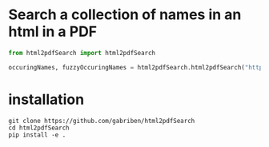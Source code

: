 # Search a collection of names in an html in a PDF

```python
from html2pdfSearch import html2pdfSearch

occuringNames, fuzzyOccuringNames = html2pdfSearch.html2pdfSearch("https://www.jmlr.org/tmlr/editorial-board.html", "main.pdf")
```

# installation

```
git clone https://github.com/gabriben/html2pdfSearch
cd html2pdfSearch
pip install -e .
